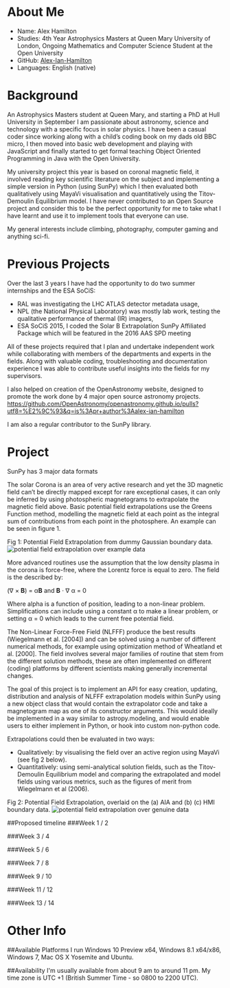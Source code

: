 About Me
========
- Name: Alex Hamilton
- Studies: 4th Year Astrophysics Masters at Queen Mary University of London, Ongoing Mathematics and Computer Science Student at the Open University
- GitHub: [Alex-Ian-Hamilton](http://github.com/Alex-Ian-Hamilton)
- Languages: English (native)

Background
========
An Astrophysics Masters student at Queen Mary, and starting a PhD at Hull University in September I am passionate about astronomy, science and technology with a specific focus in solar physics.
I have been a casual coder since working along with a child’s coding book on my dads old BBC micro, I then moved into basic web development and playing with JavaScript and finally started to get formal teaching Object Oriented Programming in Java with the Open University.

My university project this year is based on coronal magnetic field, it involved reading key scientific literature on the subject and implementing a simple version in Python (using SunPy) which I then evaluated both qualitatively using MayaVi visualisation and quantitatively using the Titov-Demoulin Equilibrium model. I have never contributed to an Open Source project and consider this to be the perfect opportunity for me to take what I have learnt and use it to implement tools that everyone can use.

My general interests include climbing, photography, computer gaming and anything sci-fi.

Previous Projects
========
Over the last 3 years I have had the opportunity to do two summer internships and the ESA SoCiS:
 -  RAL was investigating the LHC ATLAS detector metadata usage,
 -  NPL (the National Physical Laboratory) was mostly lab work, testing the qualitative performance of thermal (IR) imagers,
 -  ESA SoCiS 2015, I coded the Solar B Extrapolation SunPy Affiliated Package which will be featured in the 2016 AAS SPD meeting

All of these projects required that I plan and undertake independent work while collaborating with members of the departments and experts in the fields. Along with valuable coding, troubleshooting and documentation experience I was able to contribute useful insights into the fields for my supervisors.

I also helped on creation of the OpenAstronomy website, designed to promote the work done by 4 major open source astronomy projects.
https://github.com/OpenAstronomy/openastronomy.github.io/pulls?utf8=%E2%9C%93&q=is%3Apr+author%3Aalex-ian-hamilton

I am also a regular contributor to the SunPy library.

Project
========
SunPy has 3 major data formats

The solar Corona is an area of very active research and yet the 3D magnetic field can’t be directly mapped except for rare exceptional cases, it can only be inferred by using photospheric magnetograms to extrapolate the magnetic field above.
Basic potential field extrapolations use the Greens Function method, modelling the magnetic field at each point as the integral sum of contributions from each point in the photosphere. An example can be seen in figure 1.

Fig 1: Potential Field Extrapolation from dummy Gaussian boundary data.
![potential field extrapolation over example data](http://i.imgur.com/i0bk2g9.jpg)

More advanced routines use the assumption that the low density plasma in the corona is force-free, where the Lorentz force is equal to zero. The field is the described by:

(&nabla; &times; **B**) = &alpha;**B**       and       **B** &sdot; &nabla; &alpha; = 0

Where alpha is a function of position, leading to a non-linear problem. Simplifications can include using a constant &alpha; to make a linear problem, or setting &alpha; = 0 which leads to the current free potential field.

The Non-Linear Force-Free Field (NLFFF) produce the best results (Wiegelmann et al. [2004]) and can be solved using a number of different numerical methods, for example using optimization method of Wheatland et al. [2000]. The field involves several major families of routine that stem from the different solution methods, these are often implemented on different (coding) platforms by different scientists making generally incremental changes.


The goal of this project is to implement an API for easy creation, updating, distribution and analysis of NLFFF extrapolation models within SunPy using a new object class that would contain the extrapolator code and take a magnetogram map as one of its constructor arguments.
This would ideally be implemented in a way similar to astropy.modeling, and would enable users to either implement in Python, or hook into custom non-python code.

Extrapolations could then be evaluated in two ways:
- Qualitatively: by visualising the field over an active region using MayaVi (see fig 2 below).
- Quantitatively: using semi-analytical solution fields, such as the Titov-Demoulin Equilibrium model and comparing the extrapolated and model fields using various metrics, such as the figures of merit from Wiegelmann et al (2006).

Fig 2: Potential Field Extrapolation, overlaid on the (a) AIA and (b) (c) HMI boundary data.
![potential field extrapolation over genuine data](http://i.imgur.com/hGKvwdL.jpg)

##Proposed timeline
###Week 1 / 2

###Week 3 / 4

###Week 5 / 6

###Week 7 / 8

###Week 9 / 10

###Week 11 / 12

###Week 13 / 14

Other Info
==========
##Available Platforms
I run Windows 10 Preview x64, Windows 8.1 x64/x86, Windows 7, Mac OS X Yosemite and Ubuntu. 

##Availability
I'm usually available from about 9 am to around 11 pm. My time zone is UTC +1 (British Summer Time - so 0800 to 2200 UTC).